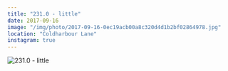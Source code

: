```yaml
---
title: "231.0 - little"
date: 2017-09-16
image: "/img/photo/2017-09-16-0ec19acb00a8c320d4d1b2bf02864978.jpg"
location: "Coldharbour Lane"
instagram: true
---
```


![231.0 - little](/img/photo/2017-09-16-0ec19acb00a8c320d4d1b2bf02864978.jpg)
